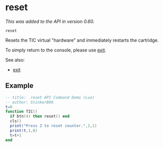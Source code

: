 # reset

_This was added to the API in version 0.60._

`reset`

Resets the TIC virtual "hardware" and immediately restarts the cartridge.

To simply return to the console, please use [exit](https://github.com/nesbox/TIC-80/wiki/exit).

See also:

- [exit](exit)

## Example

```lua
-- title:  reset API Command Demo (Lua)
-- author: StinkerB06
t=0
function TIC()
  if btn(4) then reset() end
  cls()
  print("Press Z to reset counter.",1,1)
  print(t,1,8)
  t=t+1
end
```